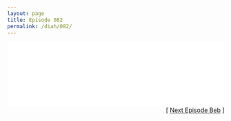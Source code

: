 ```yaml
---
layout: page
title: Episode 082
permalink: /diah/082/
---
```


<iframe allowfullscreen="true" frameborder="0" style="width:100%;" marginheight="0" marginwidth="0" mozallowfullscreen="true" scrolling="NO" src="//gdriveplayer.us/embed2.php?link=KcjFM1MMeFr7uK%252FzH0PimgK7tyaXHwcSDWVe2pSMYAc1gQNYXzd9yn10KwOGN4ZHcjGMvPLO8FD389bUeZVQF%252BiafOhcsaALK3vsaGO6p%252FSjQ%252F4LMtM%252B%252F39c6rNty%252FPWYal0hCIBswDdhF5Jh73h5wyOFj8p%252FXMs88fnr6sAn%252Fc0TdurBp94KfVU8Z8%252F4Id95bkt2gDU9eKtJQEGPahNQq&amp;no_adult=yes" webkitallowfullscreen="true"></iframe>

<div align="right">[ <a href="/diah/083/">Next Episode Beb</a> ]</div>


